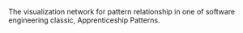 The visualization network for pattern relationship in one of software engineering classic, Apprenticeship Patterns.